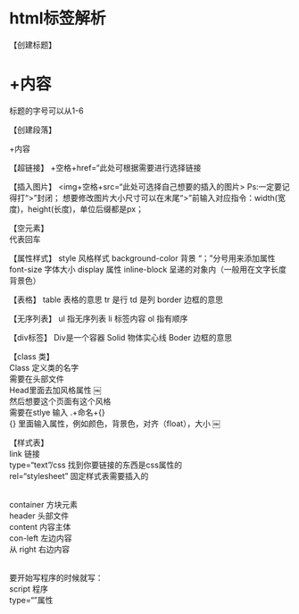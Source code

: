# html标签解析
【创建标题】
<h1>+内容</h1>  标题的字号可以从1-6

【创建段落】
<p>+内容</p>

【超链接】
<a>+空格+href=“此处可根据需要进行选择链接</a>

【插入图片】
<img+空格+src=“此处可选择自己想要的插入的图片> 
Ps:一定要记得打“>”封闭；
想要修改图片大小尺寸可以在末尾“>”前输入对应指令：width(宽度)，height(长度)，单位后缀都是px；

【空元素】
<br/> 代表回车

【属性样式】
style 风格样式
background-color 背景
“；”分号用来添加属性
font-size 字体大小
display 属性
inline-block 呈递的对象内（一般用在文字长度背景色）

【表格】
table 表格的意思
tr 是行
td 是列
border 边框的意思

【无序列表】
ul  指无序列表
li 标签内容
ol 指有顺序

【div标签】
Div是一个容器
Solid 物体实心线
Boder 边框的意思

【class 类】
<br/>Class 定义类的名字
<br/>需要在头部文件
<br/>Head里面去加风格属性
￼
<br/>然后想要这个页面有这个风格
<br/>需要在stlye 输入 .+命名+{} 
<br/>{} 里面输入属性，例如颜色，背景色，对齐（float），大小
￼

【样式表】
<br/>link 链接
<br/>type=“text”/css 找到你要链接的东西是css属性的
<br/>rel=“stylesheet” 固定样式表需要插入的


<br/>container 方块元素
<br/>header 头部文件
<br/>content 内容主体
<br/>con-left 左边内容
<br/>从 right 右边内容

<br/>要开始写程序的时候就写：
<br/>script 程序
<br/>type=“”属性
